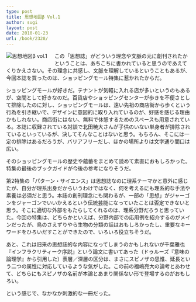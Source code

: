 ```yaml
---
type: post
title: 思想地図β Vol.1
author: sugi
layout: post
date: 2010-01-23
url: /book/2328/
---
```

<a href="http://www.amazon.co.jp/exec/obidos/ASIN/4990524306/chezsugi-22/ref=nosim/" name="amazletlink" target="_blank"><img src="http://ecx.images-amazon.com/images/I/41z90dd5CmL._SL160_.jpg" alt="思想地図β vol.1" class="alignleft" style="float: left; margin: 0 20px 20px 0;" /></a>

この「思想誌」がどういう理念や文脈の元に創刊されたかということは、あちこちに書かれていると思うのであえてくりかえさない。その理念に共感し、文脈を理解しているということもあるが、今回本誌を買ったのは、ショッピングモール特集に惹かれたからだ。

ショッピングモールが好きだ。テナントが気軽に入れる店が多いというのもあるが、空間として好きなのだ。百貨店やショッピングセンターが歩きを不便さとして排除したのに対し、ショッピングモールは、遠い先祖の商店街から歩くという行為を引き継いで、デザインに意図的に取り入れているのが、好感を感じる理由かもしれない。商店街にはない、無料で休憩するためのスペースも用意されている。本誌に収録されている対談で北田暁大さんが子供のいない単身者が排除されているといっているが、決してそんなことはないと思う。もちろん、そこには一定の排除はあるだろうが、バリアフリーだし、ほかの場所よりは文字通り間口は広い。

そのショッピングモールの歴史や蘊蓄をまとめて読めて素直におもしろかった。特集の最後のブックガイドが今後の参考になりそうだ。

第2特集の「パターン・サイエンス」は思想誌なのに理系テーマかと意外に感じたが、自分が理系出身だからいうわけではなく、何を考えるにも理系的な手法や素養は必須だと思う。本誌の創刊理念にも関わるが、一部の「思想」がジャーゴンをジャーゴンでいいかえるという伝統芸能になっていたことは否定できないと思う。そこに適切な外部をもたらしてくれるのは、理系分野だろうと思っていた。今回の特集は、どちらかといえば、分野内部での応用例を紹介するのがメインだったが、鳥のさえずりやら生物の分類の話はおもしろかったし、重要なキーワードをひろいだすことができたので、いろいろ役立ちそうだ。

あと、これは旧来の思想誌的な内容になってしまうのかもしれないが千葉雅也『インフラクリティーク序説』という論文に書いてあった（ドゥルーズ『意味の論理学』から引用した）表層／深層の区分は、まさにスピノザの思惟、延長という二つの属性に対応しているような気がした。この前の福嶋亮大の論考とあわせて、どちらにもスピノザの名前が本論とあまり関係ない形で登場するのがおもしろい。

という感じで、なかなか刺激的な一冊だった。
